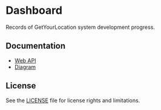 # Dashboard

Records of GetYourLocation system development progress.

## Documentation

- [Web API](./doc/api.md)
- [Diagram](./doc/diagram.md)

## License

See the [LICENSE](./LICENSE) file for license rights and limitations.
